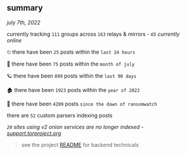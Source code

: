 
## summary
_july 7th, 2022_

currently tracking `111` groups across `163` relays & mirrors - _`65` currently online_

⏲ there have been `25` posts within the `last 24 hours`

🦈 there have been `75` posts within the `month of july`

🪐 there have been `899` posts within the `last 90 days`

🏚 there have been `1923` posts within the `year of 2022`

🦕 there have been `4209` posts `since the dawn of ransomwatch`

there are `52` custom parsers indexing posts

_`20` sites using v2 onion services are no longer indexed - [support.torproject.org](https://support.torproject.org/onionservices/v2-deprecation/)_

> see the project [README](https://github.com/joshhighet/ransomwatch#ransomwatch--) for backend technicals
